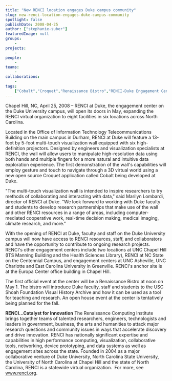 ```yaml
---
title: "New RENCI location engages Duke campus community"
slug: new-renci-location-engages-duke-campus-community
spotlight: false
publishDate: 2008-04-25
author: ["stephanie-suber"]
featuredImage: null
groups:
    - 
projects:
    - 
people:
    - 
teams: 
    - 
collaborations:
    - 
tags:
    ["Cobalt","Croquet","Renaissance Bistro","RENCI-Duke Engagement Center"]
---
```

Chapel Hill, NC, April 25, 2008 – RENCI at Duke, the engagement center on the Duke University campus, will open its doors in May, expanding the RENCI virtual organization to eight facilities in six locations across North Carolina. 

Located in the Office of Information Technology Telecommunications Building on the main campus in Durham, RENCI at Duke will feature a 13-foot by 5-foot multi-touch visualization wall equipped with six high-definition projectors. Designed by engineers and visualization specialists at RENCI, the wall will allow users to manipulate high-resolution data using both hands and multiple fingers for a more natural and intuitive data exploration experience. The first demonstration of the wall's capabilities will employ gesture and touch to navigate through a 3D virtual world using a new open source Croquet application called Cobalt being developed at Duke.

"The multi-touch visualization wall is intended to inspire researchers to try methods of collaborating and interacting with data," said Marilyn Lombardi, director of RENCI at Duke. "We look forward to working with Duke faculty and students to develop research partnerships that make use of the wall and other RENCI resources in a range of areas, including computer-mediated cooperative work, real-time decision making, medical imaging, climate research, and more."

With the opening of RENCI at Duke, faculty and staff on the Duke University campus will now have access to RENCI resources, staff, and collaborators and have the opportunity to contribute to ongoing research projects. RENCI's other engagement centers include two locations at UNC Chapel Hill (ITS Manning Building and the Health Sciences Library), RENCI at NC State on the Centennial Campus, and engagement centers at UNC Asheville, UNC Charlotte and East Carolina University in Greenville. RENCI's anchor site is at the Europa Center office building in Chapel Hill.

The first official event at the center will be a Renaissance Bistro at noon on May 1. The bistro will introduce Duke faculty, staff and students to the USC Shoah Foundation Visual History Archive and how it can be used as a tool for teaching and research. An open house event at the center is tentatively being planned for the fall.

<strong>RENCI…Catalyst for Innovation</strong>
The Renaissance Computing Institute brings together teams of talented researchers, engineers, technologists and leaders in government, business, the arts and humanities to attack major research questions and community issues in ways that accelerate discovery and drive innovation. RENCI has nationally significant expertise and capabilities in high performance computing, visualization, collaborative tools, networking, device prototyping, and data systems as well as engagement sites across the state. Founded in 2004 as a major collaborative venture of Duke University, North Carolina State University, the University of North Carolina at Chapel Hill and the state of North Carolina, RENCI is a statewide virtual organization.  For more, see <a href="https://www.renci.org/">www.renci.org</a>.
